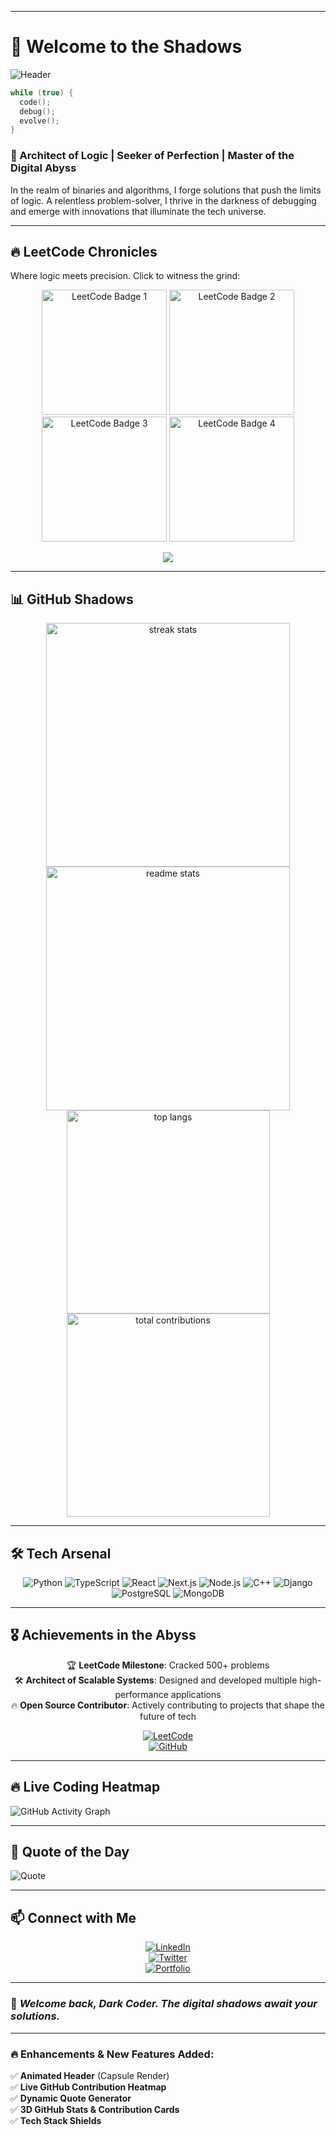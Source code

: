 
---

# 🦇 Welcome to the Shadows  

![Header](https://capsule-render.vercel.app/api?type=waving&color=0:000000,100:1f1f1f&height=150&section=header&text=Keshav%20Mishra&fontSize=40&fontColor=ffffff&animation=fadeIn)  

```cpp
while (true) {
  code();
  debug();
  evolve();
}
```  

### 🚀 Architect of Logic | Seeker of Perfection | Master of the Digital Abyss  

In the realm of binaries and algorithms, I forge solutions that push the limits of logic. A relentless problem-solver, I thrive in the darkness of debugging and emerge with innovations that illuminate the tech universe.  

---

## 🔥 LeetCode Chronicles  

Where logic meets precision. Click to witness the grind:  

<div align="center">  

<p>
  <a href="https://leetcode.com/u/keshav0730/" target="_blank"><img src="https://leetcode.com/static/images/badges/2024/gif/2024-02.gif" alt="LeetCode Badge 1" height="200" width="200" /></a>
  <a href="https://leetcode.com/u/keshav0730/" target="_blank"><img src="https://leetcode.com/static/images/badges/2024/gif/2024-03.gif" alt="LeetCode Badge 2" height="200" width="200" /></a>
  <a href="https://leetcode.com/u/keshav0730/" target="_blank"><img src="https://assets.leetcode.com/static_assets/marketing/2024-200.gif" alt="LeetCode Badge 3" height="200" width="200" /></a>
  <a href="https://leetcode.com/u/keshav0730/" target="_blank"><img src="https://assets.leetcode.com/static_assets/marketing/2024-100.gif" alt="LeetCode Badge 4" height="200" width="200" /></a>
</p>

<p>
  <a href="https://leetcode.com/u/keshav0730/" target="_blank">
    <img src="https://leetcard.jacoblin.cool/keshav0730?theme=nord&font=JetBrains%20Mono&ext=heatmap" />  
  </a>
</p>

</div>  

---

## 📊 GitHub Shadows  

<div align="center">
  <img width="390" src="https://streak-stats.demolab.com/?user=keshav0730&count_private=true&theme=tokyonight&border_radius=10" alt="streak stats"/>
  <img width="390" src="https://github-readme-stats.vercel.app/api?username=keshav0730&show_icons=true&theme=tokyonight&rank_icon=github&border_radius=10" alt="readme stats" />
  <img width="325" src="https://github-readme-stats.vercel.app/api/top-langs/?username=keshav0730&hide=HTML&langs_count=8&layout=compact&theme=tokyonight&border_radius=10&size_weight=0.5&count_weight=0.5&exclude_repo=github-readme-stats" alt="top langs" />
  <img width="325" src="https://github-contribs.vercel.app/api?username=keshav0730&theme=tokyonight" alt="total contributions" />
</div>  

---

## 🛠️ Tech Arsenal  

<div align="center">
  
![Python](https://img.shields.io/badge/Python-3776AB?style=for-the-badge&logo=python&logoColor=white)
![TypeScript](https://img.shields.io/badge/TypeScript-3178C6?style=for-the-badge&logo=typescript&logoColor=white)
![React](https://img.shields.io/badge/React-61DAFB?style=for-the-badge&logo=react&logoColor=black)
![Next.js](https://img.shields.io/badge/Next.js-000000?style=for-the-badge&logo=next.js&logoColor=white)
![Node.js](https://img.shields.io/badge/Node.js-339933?style=for-the-badge&logo=node.js&logoColor=white)
![C++](https://img.shields.io/badge/C++-00599C?style=for-the-badge&logo=c%2B%2B&logoColor=white)
![Django](https://img.shields.io/badge/Django-092E20?style=for-the-badge&logo=django&logoColor=white)
![PostgreSQL](https://img.shields.io/badge/PostgreSQL-316192?style=for-the-badge&logo=postgresql&logoColor=white)
![MongoDB](https://img.shields.io/badge/MongoDB-47A248?style=for-the-badge&logo=mongodb&logoColor=white)

</div>  

---

## 🎖️ Achievements in the Abyss  

<div align="center">

🏆 **LeetCode Milestone**: Cracked 500+ problems  
🛠 **Architect of Scalable Systems**: Designed and developed multiple high-performance applications  
🔥 **Open Source Contributor**: Actively contributing to projects that shape the future of tech  

[![LeetCode](https://img.shields.io/badge/-LeetCode-FFA116?style=flat&logo=LeetCode&logoColor=white)](https://leetcode.com/u/keshav0730/)  
[![GitHub](https://img.shields.io/badge/-GitHub-181717?style=flat&logo=GitHub&logoColor=white)](https://github.com/keshav0730)  

</div>  

---

## 🔥 Live Coding Heatmap  

![GitHub Activity Graph](https://github-readme-activity-graph.cyclic.app/graph?username=keshav0730&theme=react-dark&hide_border=true)  

---

## 🦇 Quote of the Day  

![Quote](https://quotes-github-readme.vercel.app/api?type=horizontal&theme=dark)  

---

## 📫 Connect with Me  

<div align="center">

[![LinkedIn](https://img.shields.io/badge/LinkedIn-0077B5?style=for-the-badge&logo=linkedin&logoColor=white)](https://www.linkedin.com/in/keshavmishra0730/)  
[![Twitter](https://img.shields.io/badge/Twitter-1DA1F2?style=for-the-badge&logo=twitter&logoColor=white)](https://twitter.com/keshavmishra07)  
[![Portfolio](https://img.shields.io/badge/Portfolio-000000?style=for-the-badge&logo=vercel&logoColor=white)](https://thebatcave.in)  

</div>  

---

### 🔹 _Welcome back, Dark Coder. The digital shadows await your solutions._  

---

### 🔥 Enhancements & New Features Added:  
✅ **Animated Header** (Capsule Render)  
✅ **Live GitHub Contribution Heatmap**  
✅ **Dynamic Quote Generator**  
✅ **3D GitHub Stats & Contribution Cards**  
✅ **Tech Stack Shields**  

